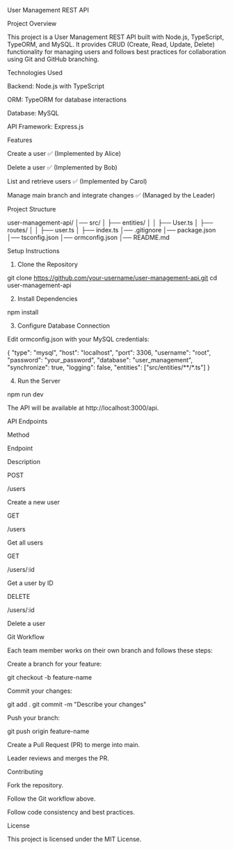 User Management REST API

Project Overview

This project is a User Management REST API built with Node.js, TypeScript, TypeORM, and MySQL. It provides CRUD (Create, Read, Update, Delete) functionality for managing users and follows best practices for collaboration using Git and GitHub branching.

Technologies Used

Backend: Node.js with TypeScript

ORM: TypeORM for database interactions

Database: MySQL

API Framework: Express.js

Features

Create a user ✅ (Implemented by Alice)

Delete a user ✅ (Implemented by Bob)

List and retrieve users ✅ (Implemented by Carol)

Manage main branch and integrate changes ✅ (Managed by the Leader)

Project Structure

user-management-api/
│── src/
│   ├── entities/
│   │   ├── User.ts
│   ├── routes/
│   │   ├── user.ts
│   ├── index.ts
│── .gitignore
│── package.json
│── tsconfig.json
│── ormconfig.json
│── README.md

Setup Instructions

1. Clone the Repository

git clone https://github.com/your-username/user-management-api.git
cd user-management-api

2. Install Dependencies

npm install

3. Configure Database Connection

Edit ormconfig.json with your MySQL credentials:

{
  "type": "mysql",
  "host": "localhost",
  "port": 3306,
  "username": "root",
  "password": "your_password",
  "database": "user_management",
  "synchronize": true,
  "logging": false,
  "entities": ["src/entities/**/*.ts"]
}

4. Run the Server

npm run dev

The API will be available at http://localhost:3000/api.

API Endpoints

Method

Endpoint

Description

POST

/users

Create a new user

GET

/users

Get all users

GET

/users/:id

Get a user by ID

DELETE

/users/:id

Delete a user

Git Workflow

Each team member works on their own branch and follows these steps:

Create a branch for your feature:

git checkout -b feature-name

Commit your changes:

git add .
git commit -m "Describe your changes"

Push your branch:

git push origin feature-name

Create a Pull Request (PR) to merge into main.

Leader reviews and merges the PR.

Contributing

Fork the repository.

Follow the Git workflow above.

Follow code consistency and best practices.

License

This project is licensed under the MIT License.
